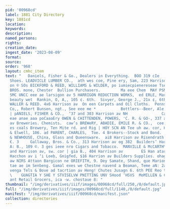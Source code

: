```yaml
---
pid: '00968cd'
label: 1881 City Directory
key: 1881cd
location: 
keywords: 
description: 
named_persons: 
rights: 
creation_date: 
ingest_date: '2023-08-09'
format: 
source: 
order: '968'
layout: cmhc_item
text: "   Daniels, Fisher & Go., Dealers in Everything.  BOO 319 cIe     Boots and
  Shoes. LEADVICLE LUMBER CO.,  ath wes coe, Pine ery, Sam, 223 Harrison av racer
  on © SOs BICKFORD & REED, WILLIAMS & WILDER, po iumiecpienereseae Tse oth HERMAN
  BROS. mone, Chester  Bullion Purchasers.         Ma eee Chem  MAY PSNSENEERS! Rese
  SMC UNCC eee ae larsigon av 5 HARRIGON REDUCTION WORKS,  ed ERLE, Marcon av Fatae
  beauty wet  Rankin, O, A,, 105 ¢. 6th.  Sivyer, George J., 21x ¢, 6th  SOUTHARD,
  WALLER & REED. 4x6 Harrison av  On een Carpets and Oil Cloths.  Pennsylvania Lead
  Co,, Robert Bunsen, ngt., See eee me *           Bottlers--Beer, Ale and Porter.
  | pANIELS, FISHER & CO.,  ‘37 and 303 Harrison av NH               Caw, &. 3. Paar
  eae anae aaa poCaaaEry OWEN & CHITTENDEN, POWERS, 'C. R. & GO-, 337 and 3x9 Harrison
  av Breweries. Chemists.  caw’s BREWeRY, ABADIE, EMILE R. & CO.,  cee ae aaa ras
  es coals Brewery, Ten Mite rd. and Rig | HOY SCN AN Tee uh aw. cor, Harri- Stockbridge
  & Elwell, 106. ad PARENT, CHARLES,  Toe. 4 Brokers--Stock and Bond.  AVERS. WRICHT
  & NEWHOUSE, China, Glass and Queensware.  ai8 Harrison av Risendrath & Co,, 307
  €. 3     Gallaway, Bros. & Co., 313 Harrison av og 382  Builders’ Hardware. Smith,
  A: B., 109 ©. 3 ges ieee nro Cigars and Tobacco.  MANVILLE & McCARTHY,  xz w. Chestnut
  and Harrison av, sw. cor | gia B., 404 Harrison av        ES Han atarg, Ligh ey
  Hacchon av i ‘i Loeb, Gnigfed, $16 Harrion av Builders Supplies. ohagn Mit oy Herren
  aw NIRS Attaon Bargicon ne ORIEFITH, 9. Dey Samate, Shand, que Marion oy eatin’
  tae ae im Senbeng. Gamal exes we Chestne navend a Beaman, Teme aN: 2a Brecon ae
  venga Tels & Bove ad tacrtion av Heng! Chutes Jusagn 6. 6th PEE Reo ten Hoon ar
  \    GUAGTIA Y SHE Y STVISELVW PNITTING UNV SHood ‘HSVS  MoMILLEN & CO.,  Wholesale
  ant Retail Grocers, ica -w. chostaue 8: "
thumbnail: "/img/derivatives/iiif/images/00968cd/full/250,/0/default.jpg"
full: "/img/derivatives/iiif/images/00968cd/full/1140,/0/default.jpg"
manifest: "/img/derivatives/iiif/00968cd/manifest.json"
collection: directories
---
```

